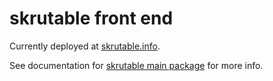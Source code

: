 # skrutable front end

Currently deployed at [skrutable.info](http://skrutable.pythonanywhere.com).

See documentation for [skrutable main package](http://github.com/tylergneill/skrutable) for more info.